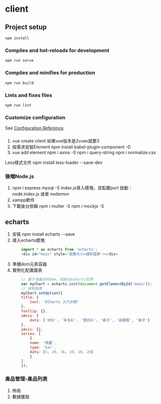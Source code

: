 # client

## Project setup
```
npm install
```

### Compiles and hot-reloads for development
```
npm run serve
```

### Compiles and minifies for production
```
npm run build
```

### Lints and fixes files
```
npm run lint
```

### Customize configuration
See [Configuration Reference](https://cli.vuejs.org/config/).


###
1. vue create client
如果vue版本是2vuex就要3
2. 按需求安裝Element
npm install babel-plugin-component -D
3. vue add element
npm i axios -S
npm i query-string
npm i normalize.css

Less樣式文件
npm install less-loader --save-dev



### 後端Node.js

1. npm i express mysql -S
    index.js導入模塊，並監聽port
    啟動：node.index.js 或者 nodemon
2. xampp軟件
3. 下載後台依賴 
    npm i multer -S
    npm i mockjs -S

## echarts
1. 安裝 npm install echarts --save
2. 導入echarts模塊
    ```js
        import * as echarts from 'echarts';
        <div id="main" style='設置大小=儲存圖表'></div>
    ```
3. 準備dom元素容器
4. 實例化配置圖表
    ```js
        // 基于准备好的dom，初始化echarts实例
        var myChart = echarts.init(document.getElementById('main'));
        // 绘制图表
        myChart.setOption({
        title: {
            text: 'ECharts 入门示例'
        },
        tooltip: {},
        xAxis: {
            data: ['衬衫', '羊毛衫', '雪纺衫', '裤子', '高跟鞋', '袜子']
        },
        yAxis: {},
        series: [
            {
            name: '销量', 
            type: 'bar',
            data: [5, 20, 36, 10, 10, 20]
            }
        ]
        });
    ```

### 產品管理-產品列表
1. 佈局
2. 數據獲取